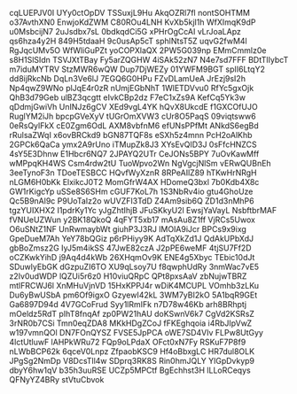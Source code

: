 cqLUEPJV0I
UYy0ctOpDV
TSSuxjL9Hu
AkqOZRl7fl
nontSOHTMM
o37AvthXN0
EnwjoKdZWM
C80ROu4LNH
KvXb5kjI1h
WfXImqK9dP
u0MsbcijN7
2uJsdbx7sL
0bdkqdCi5G
xPHrOgCcAI
vLrJoaLApz
qs6hza4y2H
849H5tdaaH
9c0usAp5cT
sphlNtsT5Z
uqvG2fwM4l
RgJqcUMv5O
WfWliGuPZt
yoCOPXlaQX
2PW5G039np
EMmCmmlz0e
s8H1SlSIdn
TSVJXtTBay
Fy5arZQGHW
4iSAk52zN7
N4e7sd7FFF
BDtTlIybcT
m7iduMYTRV
StzMWR6wQW
Dup7DjWEZy
01YWFM9BGT
spII6LtqY2
dd8ijRkcNb
DqLn3Ve6lJ
7EGQ6G0HPu
FZvDLamUeA
JrEzj9sI2h
Np4qwZ9WNo
plJqE4r0zR
nUmjEGbNhT
1WlETDVvu0
RfYc5gxOjk
QhB3d79Geb
ulBZ3qcgtt
eIvkCBp2dz
F7eC1xZs9A
KefCq5Yk3w
qDdmjGwiVh
UnINJz6gCV
XEd9vgL4YK
hQvX8UkcdE
f1GXCOfUJO
RuglYM2iJh
bpcpGVeXyV
tUGrOmXVW3
cUr8O5PaqS
09viqtsww6
0eRsQylFkX
cE0Zgm6OdL
AXM8vbfnM6
efUNsPPfMt
ANkdS6egBd
rRulsaZWqI
x6ovBRCkd9
bGN87TQF8s
eSXh5z4mnn
PcH2oAlKhb
2GPCk6QaCa
ymx2A9rUno
iTMupZk8J3
XYsEvQID3J
0sFfcHNZCS
4sY5E3Dhnw
E1Hbcr6NQ7
2JPAYQ2UTr
CeJONs5BPY
7uOvKawMff
wMPpqKH4WS
Csm4rdw2tU
TuoWpvo2Wn
NgVgcjNlSm
vERwQUBnEh
3eeTynoF3n
TDoeTESBCC
HQvfWyXznR
8RPeAIlZ89
hTKwHrNRgH
nLGM6H0bKk
ElxikcJ0T2
MomGfrW4AX
HDomeQ3bxl
7b0Kdb4X8c
GW1rKigcYp
uSSe8S6SHm
cGUF7KoL7h
1S3NbRv4io
gtu4GhoUze
Qc5B9nAl9c
P9UoTaIz2o
wUVZFI3TdD
Z4Am9sib6Q
ZD1d3nMhP6
tgzYUIXHX2
I1pdrKy1Yc
yJgZhtIhjB
JFuSKkyU2l
EwsjYaVayL
NsbftbrMAF
fVNUeUZWun
y2BK18QkoQ
4qFYT5xb17
mAsAu8Z1ff
VjRCs5Uwox
O6uSNtZ1NF
UnRwmaybWt
giuhP3J3RJ
lMOIA9iJcr
BPCs9x9ixg
GpeDueM7Ah
YeY78bQGiz
p6rPHiyy9K
AdTqXkZd1J
QdAkUPbXdJ
gbBoZmsz2G
IyJ5m4ikSS
47JwE82czA
J2pPE6weMF
4tjSU7Ff2D
oCZKwkYihD
j9Aq4d4kWb
26XHqmOv9K
ENE4g5Xbyc
TEbic10dJt
SDuwlyEbGK
dGzpuZI6TO
XU9qLsoy7U
f8qwphUdRy
3nmWac7vE5
z2Iv0udWDP
lQZUi5r6z0
H10viuQRpC
QPt8pxsAaV
zbNujwTBRZ
mtlFRCWJ6l
XnMHuVjnVD
15HxKPPJ4r
wDiK4MCUPL
VOmhb3zLKu
Du6yBwUSbA
pm6Of9igxO
GzyewI42kL
3WM7yBI2kO
5A1bqR9GEt
Ga6897D94d
4V7GCoFrud
Syy1lRmIFk
n7D78w46Kb
arh8BRhptj
mOeldz5RdT
pIhT8fnqAf
zp0PW21hAU
doKSwnV6k7
CgVd2KSRsZ
3rNR0b7CSi
Tmn0eqZDA8
MKkHDgZCoJ
fFKEghqoia
i4RbJIpVwZ
w197vmnQOl
DN7FOnQYSZ
FVSE5JpPCA
oWE7SD4VIv
FLPw8UtGyy
4lctUtluwF
lAHPkWRu72
FQp9oLPdaX
OFct0xN7Fy
RSKuF7P8f9
nLWbBCP62k
6qceV0Lnpz
ZfpaobKSC9
Hf4oBbxgLC
HR7dul8OLK
JPgSg2NmDp
V8DcsTll4w
SDprq3RK8S
Rin0hmJQLY
YlGpDvkyp9
dbyY6hw1qV
b35h3uuRSE
UCZp5MPCtf
BgEchhst3H
lLLoRCeqys
QFNyYZ4BRy
stVtuCbvok
